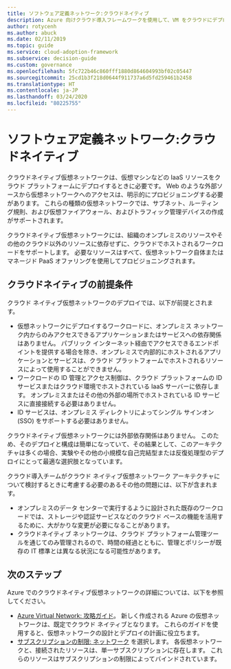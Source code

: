 ```yaml
---
title: ソフトウェア定義ネットワーク:クラウドネイティブ
description: Azure 向けクラウド導入フレームワークを使用して、VM をクラウドにデプロイするために必要なクラウドネイティブ仮想ネットワークについて説明します。
author: rotycenh
ms.author: abuck
ms.date: 02/11/2019
ms.topic: guide
ms.service: cloud-adoption-framework
ms.subservice: decision-guide
ms.custom: governance
ms.openlocfilehash: 5fc722b46c860fff1880d864604993bf02c05447
ms.sourcegitcommit: 25cd1b3f218d0644f911737a6d5fd259461b2458
ms.translationtype: HT
ms.contentlocale: ja-JP
ms.lasthandoff: 03/24/2020
ms.locfileid: "80225755"
---
```

# <a name="software-defined-networking-cloud-native"></a>ソフトウェア定義ネットワーク:クラウドネイティブ

クラウドネイティブ仮想ネットワークは、仮想マシンなどの IaaS リソースをクラウド プラットフォームにデプロイするときに必要です。 Web のような外部ソースから仮想ネットワークへのアクセスは、明示的にプロビジョニングする必要があります。 これらの種類の仮想ネットワークでは、サブネット、ルーティング規則、および仮想ファイアウォール、およびトラフィック管理デバイスの作成がサポートされます。

クラウドネイティブ仮想ネットワークには、組織のオンプレミスのリソースやその他のクラウド以外のリソースに依存せずに、クラウドでホストされるワークロードをサポートします。 必要なリソースはすべて、仮想ネットワーク自体またはマネージド PaaS オファリングを使用してプロビジョニングされます。

## <a name="cloud-native-assumptions"></a>クラウドネイティブの前提条件

クラウド ネイティブ仮想ネットワークのデプロイでは、以下が前提とされます。

- 仮想ネットワークにデプロイするワークロードに、オンプレミス ネットワーク内からのみアクセスできるアプリケーションまたはサービスへの依存関係はありません。 パブリック インターネット経由でアクセスできるエンドポイントを提供する場合を除き、オンプレミスで内部的にホストされるアプリケーションとサービスは、クラウド プラットフォームでホストされるリソースによって使用することができません。
- ワークロードの ID 管理とアクセス制御は、クラウド プラットフォームの ID サービスまたはクラウド環境でホストされている IaaS サーバーに依存します。 オンプレミスまたはその他の外部の場所でホストされている ID サービスに直接接続する必要はありません。
- ID サービスは、オンプレミス ディレクトリによってシングル サインオン (SSO) をサポートする必要はありません。

クラウドネイティブ仮想ネットワークには外部依存関係はありません。 このため、そのデプロイと構成は簡単になっていて、その結果として、このアーキテクチャは多くの場合、実験やその他の小規模な自己完結型または反復処理型のデプロイにとって最適な選択肢となっています。

クラウド導入チームがクラウド ネイティブ仮想ネットワーク アーキテクチャについて検討するときに考慮する必要のあるその他の問題には、以下が含まれます。

- オンプレミスのデータ センターで実行するように設計された既存のワークロードでは、ストレージや認証サービスなどのクラウド ベースの機能を活用するために、大がかりな変更が必要になることがあります。
- クラウドネイティブ ネットワークは、クラウド プラットフォーム管理ツールを通じてのみ管理されるので、時間の経過とともに、管理とポリシーが既存の IT 標準とは異なる状況になる可能性があります。

## <a name="next-steps"></a>次のステップ

Azure でのクラウドネイティブ仮想ネットワークの詳細については、以下を参照してください。

- [Azure Virtual Network: 攻略ガイド](https://docs.microsoft.com/azure/virtual-network/virtual-network-vnet-plan-design-arm)。 新しく作成される Azure の仮想ネットワークは、既定でクラウド ネイティブとなります。 これらのガイドを使用すると、仮想ネットワークの設計とデプロイの計画に役立ちます。
- [サブスクリプションの制限: ネットワーク](https://docs.microsoft.com/azure/azure-subscription-service-limits?toc=/azure/virtual-network/toc.json#networking-limits) を選択します。 各仮想ネットワークと、接続されたリソースは、単一サブスクリプションに存在します。 これらのリソースはサブスクリプションの制限によってバインドされています。
